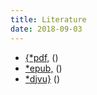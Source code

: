 ```yaml
---
title: Literature
date: 2018-09-03
---
```


- [{*pdf,](/{*pdf,) ()
- [*epub,](/*epub,) ()
- [*djvu}](/*djvu}) ()
